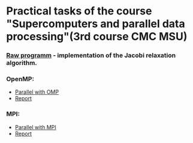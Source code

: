 # Practical tasks of the course "Supercomputers and parallel data processing"(3rd course CMC MSU)

### [Raw programm](https://github.com/iden-alex/msu_supercomputers_2019/blob/master/RAW_Sor_3D.c) - implementation of the Jacobi relaxation algorithm.
### OpenMP:
* [Parallel with OMP](https://github.com/iden-alex/msu_supercomputers_2019/blob/master/ParallelOMP_Sor_3D.c)
* [Report](https://github.com/iden-alex/msu_supercomputers_2019/blob/master/Report_OpenMP.pdf)

### MPI:
* [Parallel with MPI](https://github.com/iden-alex/msu_supercomputers_2019/blob/master/Parallel_MPI_Sor_3D.c)
* [Report](https://github.com/iden-alex/msu_supercomputers_2019/blob/master/Report_OpenMP.pdf)

